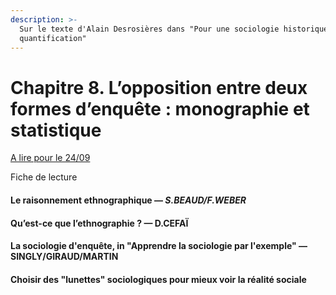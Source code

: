 ```yaml
---
description: >-
  Sur le texte d'Alain Desrosières dans "Pour une sociologie historique de la
  quantification"
---
```


# Chapitre 8. L’opposition entre deux formes d’enquête : monographie et statistique

[A lire pour le 24/09](https://books.openedition.org/pressesmines/916)

Fiche de lecture

#### Le raisonnement ethnographique — _S.BEAUD/F.WEBER_

#### Qu’est-ce que l’ethnographie ? — D.CEFAÏ

#### La sociologie d'enquête, in "Apprendre la sociologie par l'exemple" — SINGLY/GIRAUD/MARTIN

#### **Choisir des "lunettes" sociologiques pour mieux voir la réalité sociale**

